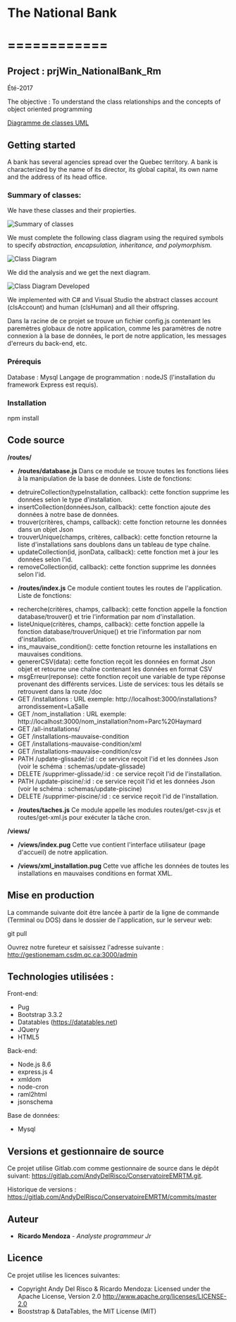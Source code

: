 # The National Bank
# ============

## Project : prjWin_NationalBank_Rm
Été-2017


The objective : To understand the class relationships and the concepts of object oriented programming

[Diagramme de classes UML](https://lipn.univ-paris13.fr/~gerard/docs/corrections/uml-corr02.pdf)

## Getting started

A bank has several agencies spread over the Quebec territory. A bank is characterized by the name of its director, 
its global capital, its own name and the address of its head office.

### Summary of classes:

We have these classes and their propierties.

![Summary of classes](/img/organization.jpg "Summary of classes")

We must complete the following class diagram using the required symbols to specify 
 *abstraction, encapsulation, inheritance, and polymorphism.*


![Class Diagram](/img/classes.jpg "Class Diagram")

We did the analysis and we get the next diagram. 

![Class Diagram Developed](/img/Class_Diagram_StrategyPattern.jpg "Class Diagram Developed")

We implemented with C# and Visual Studio the abstract classes account (clsAccount) and human (clsHuman) and all their offspring.


Dans la racine de ce projet se trouve un fichier config.js contenant les paremètres globaux de notre application, comme les paramètres de notre connexion à la base de données, le port de notre application, les messages d'erreurs du back-end, etc.

### Prérequis

Database : Mysql
Langage de programmation : nodeJS (l'installation du framework Express est requis).

### Installation

npm install

## Code source
**/routes/**

* **/routes/database.js**
Dans ce module se trouve toutes les fonctions liées à la manipulation de la base de données.
Liste de fonctions:
- detruireCollection(typeInstallation, callback): cette fonction supprime les données selon le type d'installation.
- insertCollection(donnéesJson, callback): cette fonction ajoute des données à notre base de données.
- trouver(critères, champs, callback): cette fonction retourne les données dans un objet Json
- trouverUnique(champs, critères, callback): cette fonction retourne la liste d'installations sans doublons dans un tableau de type chaîne.
- updateCollection(id, jsonData, callback): cette fonction met à jour les données selon l'id.
- removeCollection(id, callback): cette fonction supprime les données selon l'id.

* **/routes/index.js**
Ce module contient toutes les routes de l'application.
Liste de fonctions:
- recherche(critères, champs, callback): cette fonction appelle la fonction database/trouver() et trie l'information par nom d'installation.
- listeUnique(critères, champs, callback): cette fonction appelle la fonction database/trouverUnique() et trie l'information par nom d'installation.
- ins_mauvaise_condition(): cette fonction retourne les installations en mauvaises conditions.
- genererCSV(data): cette fonction reçoit les données en format Json objet et retourne une chaîne contenant les données en format CSV
- msgErreur(reponse): cette fonction reçoit une variable de type réponse provenant des différents services.
Liste de services: tous les détails se retrouvent dans la route /doc
- GET /installations : URL exemple: http://localhost:3000/installations?arrondissement=LaSalle
- GET /nom_installation : URL exemple: http://localhost:3000/nom_installation?nom=Parc%20Haymard
- GET /all-installations/
- GET /installations-mauvaise-condition
- GET /installations-mauvaise-condition/xml
- GET /installations-mauvaise-condition/csv
- PATH /update-glissade/:id  : ce service reçoit l'id et les données Json (voir le schéma : schemas/update-glissade)
- DELETE /supprimer-glissade/:id  : ce service reçoit l'id de l'installation.
- PATH /update-piscine/:id  : ce service reçoit l'id et les données Json (voir le schéma : schemas/update-piscine)
- DELETE /supprimer-piscine/:id  : ce service reçoit l'id de l'installation.

* **/routes/taches.js**
Ce module appelle les modules routes/get-csv.js et routes/get-xml.js pour exécuter la tâche cron.

**/views/**

* **/views/index.pug**
Cette vue contient l'interface utilisateur (page d'accueil) de notre application. 

* **/views/xml_installation.pug**
Cette vue affiche les données de toutes les installations en mauvaises conditions en format XML. 

## Mise en production

La commande suivante doit être lancée à partir de la ligne de commande (Terminal ou DOS) dans le dossier de l'application, sur le serveur web:

git pull

Ouvrez notre fureteur et saisissez l'adresse suivante :
http://gestionemam.csdm.qc.ca:3000/admin


## Technologies utilisées :
Front-end:
* Pug
* Bootstrap 3.3.2
* Datatables (https://datatables.net) 
* JQuery
* HTML5

Back-end:
* Node.js 8.6
* express.js 4
* xmldom
* node-cron
* raml2html
* jsonschema

Base de données:
* Mysql


## Versions et gestionnaire de source 

Ce projet utilise Gitlab.com comme gestionnaire de source dans le dépôt suivant:
https://gitlab.com/AndyDelRisco/ConservatoireEMRTM.git. 

Historique de versions : https://gitlab.com/AndyDelRisco/ConservatoireEMRTM/commits/master

## Auteur

* **Ricardo Mendoza** - *Analyste programmeur Jr* 

## Licence

Ce projet utilise les licences suivantes:
- Copyright Andy Del Risco & Ricardo Mendoza:  Licensed under the Apache License, Version 2.0 http://www.apache.org/licenses/LICENSE-2.0
- Booststrap & DataTables, the MIT License (MIT)


